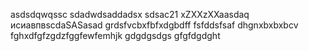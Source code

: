 asdsdqwqssc
sdadwdsaddadsx
sdsac21
xZXXzXXaasdaq
исиавпвscdaSASasad
grdsfvcbxfbfxdgbdff
fsfddsfsaf
dhgnxbxbxbcv 
fghxdfgfzgdzfggfewfemhjk
gdgdgsdgs
gfgfdgdght
